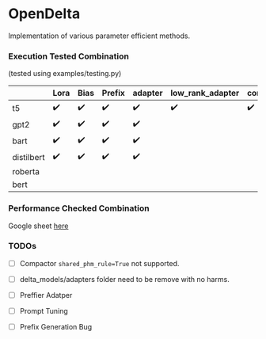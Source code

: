 # OpenDelta
Implementation of various parameter efficient methods.

### Execution Tested Combination

(tested using examples/testing.py)

|   | Lora  | Bias  |  Prefix | adapter | low_rank_adapter | compactor |
|---|---|---|---|---|---|---|
| t5 | :heavy_check_mark: | :heavy_check_mark: | :heavy_check_mark:  | :heavy_check_mark:  | :heavy_check_mark: | :heavy_check_mark:|
| gpt2 | :heavy_check_mark:  | :heavy_check_mark:  |  :heavy_check_mark: |  :heavy_check_mark: |
| bart |  :heavy_check_mark: |   :heavy_check_mark:|  :heavy_check_mark: | :heavy_check_mark:  |
| distilbert |  :heavy_check_mark: | :heavy_check_mark:  |  :heavy_check_mark: | :heavy_check_mark:  |
| roberta |   |   |   |  |
| bert |  |   |  |  |

### Performance Checked Combination

Google sheet [here](https://docs.google.com/spreadsheets/d/1BIVa8ocAPga-u7rBOXLYaTfaJSjI1dWfwohmLjmFDrY/edit?usp=sharing)


### TODOs

- [ ] Compactor `shared_phm_rule=True` not supported.
- [ ] delta_models/adapters folder need to be remove with no harms.
- [ ] Preffier Adatper
- [ ] Prompt Tuning
- [ ] Prefix Generation Bug


